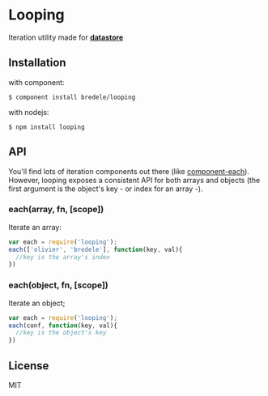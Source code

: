 # Looping

  Iteration utility made for **[datastore](http://github.com/bredele/datastore)**

## Installation

with component:

    $ component install bredele/looping

with nodejs:

    $ npm install looping

## API

You'll find lots of iteration components out there (like [component-each](https://github.com/component/each)). However, looping exposes a consistent API for both arrays and objects (the first argument is the object's key - or index for an array -).


### each(array, fn, [scope])

  Iterate an array:

```js
var each = require('looping');
each(['olivier', 'bredele'], function(key, val){
  //key is the array's index
})
```

### each(object, fn, [scope])

  Iterate an object;

```js
var each = require('looping');
each(conf, function(key, val){
  //key is the object's key
})
```


## License

  MIT
